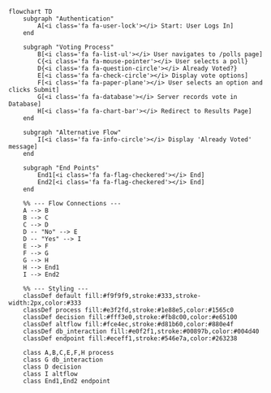 ```mermaid
flowchart TD
    subgraph "Authentication"
        A[<i class='fa fa-user-lock'></i> Start: User Logs In]
    end

    subgraph "Voting Process"
        B[<i class='fa fa-list-ul'></i> User navigates to /polls page]
        C{<i class='fa fa-mouse-pointer'></i> User selects a poll}
        D{<i class='fa fa-question-circle'></i> Already Voted?}
        E[<i class='fa fa-check-circle'></i> Display vote options]
        F[<i class='fa fa-paper-plane'></i> User selects an option and clicks Submit]
        G[<i class='fa fa-database'></i> Server records vote in Database]
        H[<i class='fa fa-chart-bar'></i> Redirect to Results Page]
    end

    subgraph "Alternative Flow"
        I[<i class='fa fa-info-circle'></i> Display 'Already Voted' message]
    end

    subgraph "End Points"
        End1[<i class='fa fa-flag-checkered'></i> End]
        End2[<i class='fa fa-flag-checkered'></i> End]
    end

    %% --- Flow Connections ---
    A --> B
    B --> C
    C --> D
    D -- "No" --> E
    D -- "Yes" --> I
    E --> F
    F --> G
    G --> H
    H --> End1
    I --> End2
    
    %% --- Styling ---
    classDef default fill:#f9f9f9,stroke:#333,stroke-width:2px,color:#333
    classDef process fill:#e3f2fd,stroke:#1e88e5,color:#1565c0
    classDef decision fill:#fff3e0,stroke:#fb8c00,color:#e65100
    classDef altflow fill:#fce4ec,stroke:#d81b60,color:#880e4f
    classDef db_interaction fill:#e0f2f1,stroke:#00897b,color:#004d40
    classDef endpoint fill:#eceff1,stroke:#546e7a,color:#263238

    class A,B,C,E,F,H process
    class G db_interaction
    class D decision
    class I altflow
    class End1,End2 endpoint
```

<!-- *Note: For the icons (`<i class='fa fa-user-lock'></i>`) to render correctly in VS Code's preview, you may need to have an extension that supports Font Awesome icons within Mermaid diagrams. The diagram will still work and be perfectly readable without the icons.* -->

